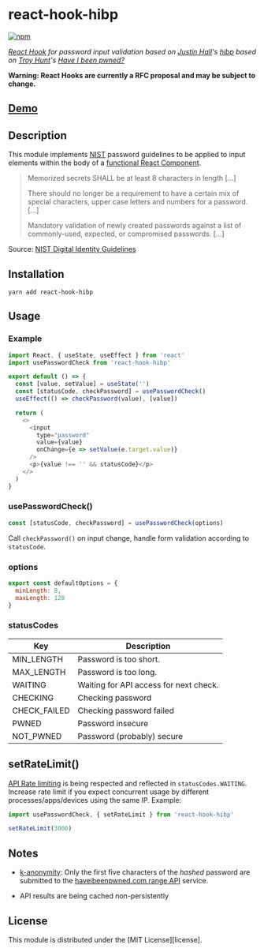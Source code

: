 # react-hook-hibp

[![npm](https://img.shields.io/npm/v/react-hook-hibp.svg)](https://www.npmjs.com/package/react-hook-hibp)

_[React Hook](https://reactjs.org/hooks) for password input validation based on [Justin Hall](https://github.com/wKovacs64)'s [hibp](https://github.com/wkovacs64/hibp) based on [Troy Hunt](https://www.troyhunt.com/)'s [Have I been pwned?](https://haveibeenpwned.com/)_

**Warning: React Hooks are currently a RFC proposal and may be subject to change.**


## [Demo](https://danielhopp.github.io/react-hook-hibp/)

## Description

This module implements [NIST](https://www.nist.gov/) password guidelines to be applied to input elements within the body of a [functional React Component](https://reactjs.org/docs/components-and-props.html#function-and-class-components).

> Memorized secrets SHALL be at least 8 characters in length […]
>
> There should no longer be a requirement to have a certain mix of special characters, upper case letters and numbers for a password. […]
>
> Mandatory validation of newly created passwords against a list of commonly-used, expected, or compromised passwords. […]

Source: [NIST Digital Identity Guidelines](https://pages.nist.gov/800-63-3/)


## Installation

```shell
yarn add react-hook-hibp
```

## Usage

### Example

```javascript
import React, { useState, useEffect } from 'react'
import usePasswordCheck from 'react-hook-hibp'

export default () => {
  const [value, setValue] = useState('')
  const [statusCode, checkPassword] = usePasswordCheck()
  useEffect(() => checkPassword(value), [value])

  return (
    <>
      <input
        type="password"
        value={value}
        onChange={e => setValue(e.target.value)}
      />
      <p>{value !== '' && statusCode}</p>
    </>
  )
}
```

### usePasswordCheck()

```javascript
const [statusCode, checkPassword] = usePasswordCheck(options)
```

Call `checkPassword()` on input change, handle form validation according to `statusCode`.

### options

```javascript
export const defaultOptions = {
  minLength: 8,
  maxLength: 128
}
```

### statusCodes

| Key        | Description |
| ---------- | ----------- |
| MIN_LENGTH | Password is too short. |
| MAX_LENGTH | Password is too long. |
| WAITING | Waiting for API access for next check. |
| CHECKING | Checking password |
| CHECK_FAILED | Checking password failed  |
| PWNED | Password insecure |
| NOT_PWNED | Password (probably) secure |

## setRateLimit()

[API Rate limiting](https://haveibeenpwned.com/API/v2#RateLimiting) is being respected and reflected in `statusCodes.WAITING`. Increase rate limit if you expect concurrent usage by different processes/apps/devices using the same IP.
Example:
```javascript
import usePasswordCheck, { setRateLimit } from 'react-hook-hibp'

setRateLimit(3000)
```

## Notes

* [k-anonymity](https://en.wikipedia.org/wiki/K-anonymity): Only the first five characters of the *hashed* password are submitted to the [haveibeenpwned.com range API](https://haveibeenpwned.com/API/v2#SearchingPwnedPasswordsByRange) service.

* API results are being cached non-persistently

## License

This module is distributed under the [MIT License][license].
